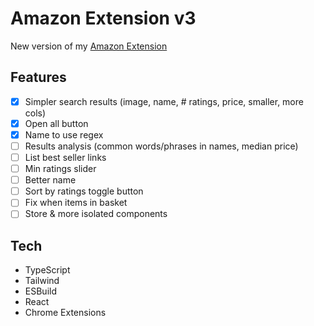 # Amazon Extension v3

New version of my [Amazon Extension](https://github.com/benpaullamb/amazon-extension-2.0)

## Features

- [x] Simpler search results (image, name, # ratings, price, smaller, more cols)
- [x] Open all button
- [x] Name to use regex
- [ ] Results analysis (common words/phrases in names, median price)
- [ ] List best seller links
- [ ] Min ratings slider
- [ ] Better name
- [ ] Sort by ratings toggle button
- [ ] Fix when items in basket
- [ ] Store & more isolated components

## Tech

- TypeScript
- Tailwind
- ESBuild
- React
- Chrome Extensions
